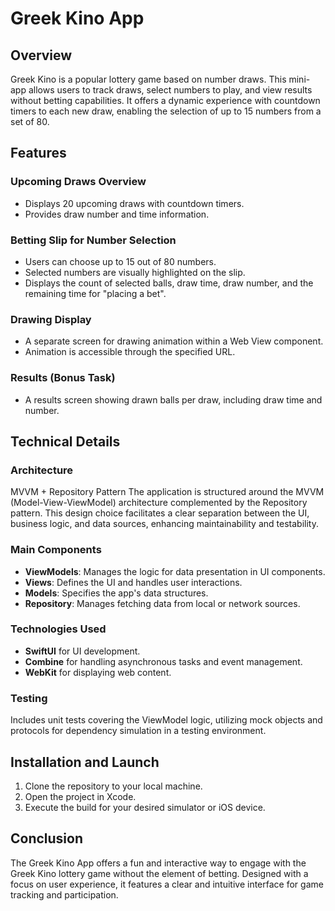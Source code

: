 # Greek Kino App

## Overview

Greek Kino is a popular lottery game based on number draws. This mini-app allows users to track draws, select numbers to play, and view results without betting capabilities. It offers a dynamic experience with countdown timers to each new draw, enabling the selection of up to 15 numbers from a set of 80.

## Features

### **Upcoming Draws Overview**

- Displays 20 upcoming draws with countdown timers.
- Provides draw number and time information.

### **Betting Slip for Number Selection**

- Users can choose up to 15 out of 80 numbers.
- Selected numbers are visually highlighted on the slip.
- Displays the count of selected balls, draw time, draw number, and the remaining time for "placing a bet".

### **Drawing Display**

- A separate screen for drawing animation within a Web View component.
- Animation is accessible through the specified URL.

### **Results (Bonus Task)**

- A results screen showing drawn balls per draw, including draw time and number.

## Technical Details

### Architecture

MVVM + Repository Pattern
The application is structured around the MVVM (Model-View-ViewModel) architecture complemented by the Repository pattern. This design choice facilitates a clear separation between the UI, business logic, and data sources, enhancing maintainability and testability.

### Main Components

- **ViewModels**: Manages the logic for data presentation in UI components.
- **Views**: Defines the UI and handles user interactions.
- **Models**: Specifies the app's data structures.
- **Repository**: Manages fetching data from local or network sources.

### Technologies Used

- **SwiftUI** for UI development.
- **Combine** for handling asynchronous tasks and event management.
- **WebKit** for displaying web content.

### Testing

Includes unit tests covering the ViewModel logic, utilizing mock objects and protocols for dependency simulation in a testing environment.

## Installation and Launch

1. Clone the repository to your local machine.
2. Open the project in Xcode.
3. Execute the build for your desired simulator or iOS device.

## Conclusion

The Greek Kino App offers a fun and interactive way to engage with the Greek Kino lottery game without the element of betting. Designed with a focus on user experience, it features a clear and intuitive interface for game tracking and participation.
